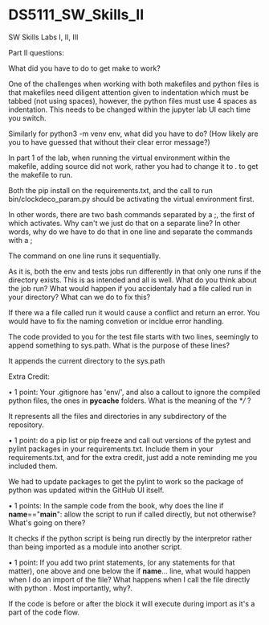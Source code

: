 # DS5111_SW_Skills_II
SW Skills Labs I, II, III


Part II questions:

What did you have to do to get make to work?

One of the challenges when working with both makefiles and python files is that makefiles need diligent attention given to indentation which must be tabbed (not using spaces), however, the python files must use 4 spaces as indentation. This needs to be changed within the jupyter lab UI each time you switch. 

Similarly for python3 -m venv env, what did you have to do? (How likely are you to have guessed that without their clear error message?)

In part 1 of the lab, when running the virtual environment within the makefile, adding source did not work, rather you had to change it to . to get the makefile to run.

Both the pip install on the requirements.txt, and the call to run bin/clockdeco_param.py should be activating the virtual environment first. 

In other words, there are two bash commands separated by a ;, the first of which activates. Why can't we just do that on a separate line? In other words, why do we have to do that in one line and separate the commands with a ;

The command on one line runs it sequentially.

As it is, both the env and tests jobs run differently in that only one runs if the directory exists. This is as intended and all is well. What do you think about the job run? What would happen if you accidentaly had a file called run in your directory? What can we do to fix this?

If there wa a file called run it would cause a conflict and return an error. You would have to fix the naming convetion or incldue error handling.

The code provided to you for the test file starts with two lines, seemingly to append something to sys.path. What is the purpose of these lines?

It appends the current directory to the sys.path


Extra Credit:


•	1 point: Your .gitignore has 'env/', and also a callout to ignore the compiled python files, the ones in __pycache__ folders. What is the meaning of the **/* ?

It represents all the files and directories in any subdirectory of the repository.

•	1 point: do a pip list or pip freeze and call out versions of the pytest and pylint packages in your requirements.txt. Include them in your requirements.txt, and for the extra credit, just add a note reminding me you included them.

We had to update packages to get the pylint to work so the package of python was updated within the GitHub UI itself.

•	1 points: In the sample code from the book, why does the line if __name__=="__main__": allow the script to run if called directly, but not otherwise? What's going on there?

It checks if the python script is being run directly by the interpretor rather than being imported as a module into another script.

•	1 point: If you add two print statements, (or any statements for that matter), one above and one below the if __name__... line, what would happen when I do an import of the file? What happens when I call the file directly with python <filename>. Most importantly, why?.

If the code is before or after the block it will execute during import as it's a part of the code flow.
